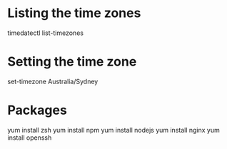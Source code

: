 # Listing the time zones
timedatectl list-timezones

# Setting the time zone
set-timezone Australia/Sydney

# Packages
yum install zsh
yum install npm
yum install nodejs
yum install nginx
yum install openssh
